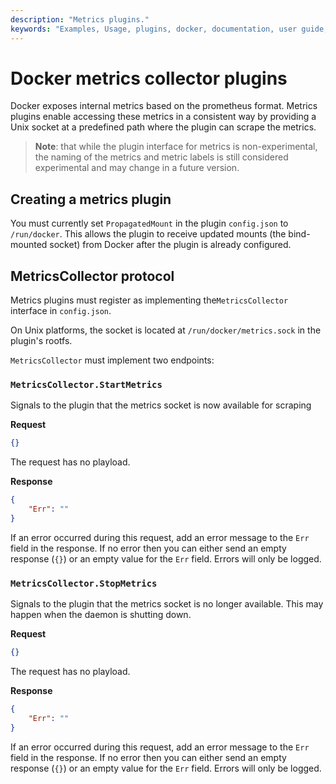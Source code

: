 ```yaml
---
description: "Metrics plugins."
keywords: "Examples, Usage, plugins, docker, documentation, user guide, metrics"
---
```


<!-- This file is maintained within the docker/cli GitHub
     repository at https://github.com/yuyangjack/dockercli/. Make all
     pull requests against that repo. If you see this file in
     another repository, consider it read-only there, as it will
     periodically be overwritten by the definitive file. Pull
     requests which include edits to this file in other repositories
     will be rejected.
-->

# Docker metrics collector plugins

Docker exposes internal metrics based on the prometheus format. Metrics plugins
enable accessing these metrics in a consistent way by providing a Unix
socket at a predefined path where the plugin can scrape the metrics.

> **Note**: that while the plugin interface for metrics is non-experimental, the naming
of the metrics and metric labels is still considered experimental and may change
in a future version.

## Creating a metrics plugin

You must currently set `PropagatedMount` in the plugin `config.json` to
`/run/docker`. This allows the plugin to receive updated mounts
(the bind-mounted socket) from Docker after the plugin is already configured.

## MetricsCollector protocol

Metrics plugins must register as implementing the`MetricsCollector` interface
in `config.json`.

On Unix platforms, the socket is located at `/run/docker/metrics.sock` in the
plugin's rootfs.

`MetricsCollector` must implement two endpoints:

### `MetricsCollector.StartMetrics`

Signals to the plugin that the metrics socket is now available for scraping

**Request**
```json
{}
```

The request has no playload.

**Response**
```json
{
	"Err": ""
}
```

If an error occurred during this request, add an error message to the `Err` field
in the response. If no error then you can either send an empty response (`{}`)
or an empty value for the `Err` field. Errors will only be logged.

### `MetricsCollector.StopMetrics`

Signals to the plugin that the metrics socket is no longer available.
This may happen when the daemon is shutting down.

**Request**
```json
{}
```

The request has no playload.

**Response**
```json
{
	"Err": ""
}
```

If an error occurred during this request, add an error message to the `Err` field
in the response. If no error then you can either send an empty response (`{}`)
or an empty value for the `Err` field. Errors will only be logged.

